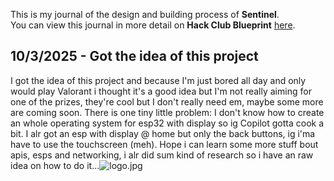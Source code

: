 <!--
  ===================    !!READ THIS NOTICE!!   ====================
  DO NOT edit this file manually. Your changes WILL BE OVERWRITTEN!
  This journal is auto generated and updated by Hack Club Blueprint.
  To edit this file, please edit your journal entries on Blueprint.
  ==================================================================
-->

This is my journal of the design and building process of **Sentinel**.  
You can view this journal in more detail on **Hack Club Blueprint** [here](https://blueprint.hackclub.com/projects/77).


## 10/3/2025 - Got the idea of this project  

I got the idea of this project and because I'm just bored all day and only would play Valorant i thought it's a good idea but I'm not really aiming for one of the prizes, they're cool but I don't really need em, maybe some more are coming soon. There is one tiny little problem: I don't know how to create an whole operating system for esp32 with display so ig Copilot gotta cook a bit. I alr got an esp with display @ home but only the back buttons, ig i'ma have to use the touchscreen (meh). Hope i can learn some more stuff bout apis, esps and networking, i alr did sum kind of research so i have an raw idea on how to do it...![logo.jpg](https://blueprint.hackclub.com/user-attachments/blobs/redirect/eyJfcmFpbHMiOnsiZGF0YSI6MTkzLCJwdXIiOiJibG9iX2lkIn19--e5dc6d2b1390754d862844b582402bc64d5b1a49/logo.jpg)
  


